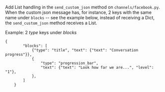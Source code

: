 Add List handling in the `send_custom_json` method on `channels/facebook.py`.
When the custom json message has, for instance, 2 keys with the same name
under `blocks` -- see the example below, instead of receiving a Dict, the
`send_custom_json` method receives a List.

Example: 2 *type* keys under *blocks*
```
{
        "blocks": [
            {"type": "title", "text": {"text": "Conversation progress"}},
            {
                "type": "progression_bar",
                "text": {"text": "Look how far we are...", "level": "1"},
            },
        ]
    }
```